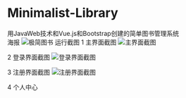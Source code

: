 # Minimalist-Library
用JavaWeb技术和Vue.js和Bootstrap创建的简单图书管理系统
<br/>
海报
![极简图书](https://user-images.githubusercontent.com/72432476/145855322-b5aad2b0-eb89-41c2-97e8-6b198028df8e.png)
运行截图
1 主界面截图
![主界面截图](https://user-images.githubusercontent.com/72432476/145856400-f95b3f06-3414-4255-8c25-b304c5680e1e.png)

2 登录界面截图
![登录界面截图](https://user-images.githubusercontent.com/72432476/145856646-1c42453e-2061-4e0c-8b91-8faa39fd28f2.png)

3 注册界面截图
![注册界面截图](https://user-images.githubusercontent.com/72432476/145856676-63d98792-86ec-418e-aea4-d20d7dec0468.png)

4 个人中心
